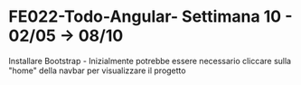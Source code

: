 # FE022-Todo-Angular- Settimana 10 - 02/05 -> 08/10
Installare Bootstrap - 
Inizialmente potrebbe essere necessario cliccare sulla "home" della navbar per visualizzare il progetto 

